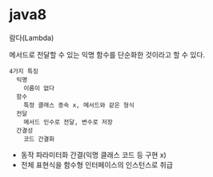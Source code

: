 # java8

람다(Lambda) 
  
  메서드로 전달할 수 있는 익명 함수를 단순화한 것이라고 할 수 있다.
  
    4가지 특징
      익명
        이름이 없다
      함수
        특정 클래스 종속 x, 메서드와 같은 형식
      전달
        메서드 인수로 전달, 변수로 저장
      간결성
        코드 간결화

- 동작 파라미터화 간결(익명 클래스 코드 등 구현 x)
- 전체 표현식을 함수형 인터페이스의 인스턴스로 취급
